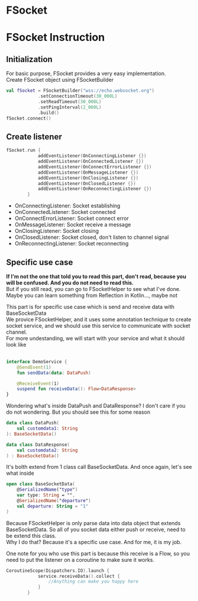 # FSocket
<h1>FSocket Instruction</h1>

<h2>Initialization</h2>
For basic purpose, FSocket provides a very easy implementation.<br>
Create FSocket object using FSocketBuilder<br>

```kotlin
val fSocket = FSocketBuilder("wss://echo.websocket.org")
            .setConnectionTimeout(30_000L)
            .setReadTimeout(30_000L)
            .setPingInterval(2_000L)
            .build()
fSocket.connect()
```

<h2>Create listener</h2>

```kotlin
fSocket.run {
            addEventListener(OnConnectingListener {})
            addEventListener(OnConnectedListener {})
            addEventListener(OnConnectErrorListener {})
            addEventListener(OnMessageListener {})
            addEventListener(OnClosingListener {})
            addEventListener(OnClosedListener {})
            addEventListener(OnReconnectingListener {})
        }
```

- OnConnectingListener: Socket establishing
- OnConnectedListener: Socket connected
- OnConnectErrorListener: Socket connect error
- OnMessageListener: Socket receive a message
- OnClosingListener: Socket closing
- OnClosedListener: Socket closed, don't listen to channel signal
- OnReconnectingListener: Socket reconnecting

<h2>Specific use case</h2>

**If I'm not the one that told you to read this part, don't read, because you will be confused. And you do not need to read this.**<br>
But if you still read, you can go to FSocketHelper to see what I've done. Maybe you can learn something from Reflection in Kotlin..., maybe not<br>

<p>
This part is for specific use case which is send and receive data with BaseSocketData<br>
We provice FSocketHelper, and it uses some annotation technique to create socket service, and we should use this service to communicate with socket channel.<br>
For more undestanding, we will start with your service and what it should look like<br>
<br>

```kotlin
interface DemoService {
    @SendEvent(1)
    fun sendData(data: DataPush)

    @ReceiveEvent(1)
    suspend fun receiveData(): Flow<DataResponse>
}
```

Wondering what's inside DataPush and DataResponse?
I don't care if you do not wondering. But you should see this for some reason

```kotlin
data class DataPush(
    val customdata1: String
): BaseSocketData()

data class DataResponse(
    val customdata2: String
) : BaseSocketData()
```

It's bolth extend from 1 class call BaseSocketData.
And once again, let's see what inside
```kotlin
open class BaseSocketData(
    @SerializedName("type")
    var type: String = "",
    @SerializedName("departure")
    val departure: String = "1"
)
```
Because FSocketHelper is only parse data into data object that extends BaseSocketData. So all of you socket data either push or receive, need to be extend this class.<br>
Why I do that? Because it's a specific use case. And for me, it is my job.<br>

One note for you who use this part is because this receive is a Flow, so you need to put the listener on a coroutine to make sure it works.<br>

```kotlin
CoroutineScope(Dispatchers.IO).launch {
            service.receiveData().collect {
                //Anything can make you happy here
            }
        }
```

</p>
